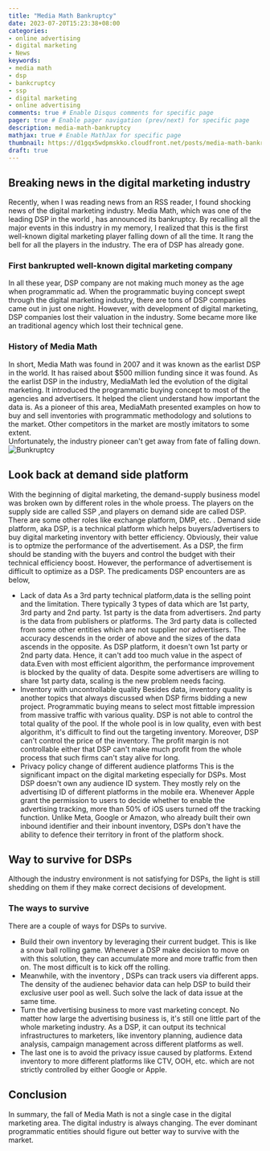```yaml
---
title: "Media Math Bankruptcy"
date: 2023-07-20T15:23:38+08:00
categories:
- online advertising
- digital marketing
- News
keywords:
- media math
- dsp
- bankcruptcy
- ssp
- digital marketing
- online advertising
comments: true # Enable Disqus comments for specific page
pager: true # Enable pager navigation (prev/next) for specific page
description: media-math-bankruptcy
mathjax: true # Enable MathJax for specific page
thumbnail: https://d1gqx5wdpmskko.cloudfront.net/posts/media-math-bankruptcy/media-math-logo.jpeg
draft: true
---
```


## Breaking news in the digital marketing industry
Recently, when I was reading news from an RSS reader, I found shocking news of the digital marketing industry. Media Math, which was one of the leading DSP in the world , has announced its bankruptcy.
By recalling all the major events in this industry in my memory, I realized that this is the first well-known digital marketing player falling down of all the time. 
It rang the bell for all the players in the industry. The era of DSP has already gone.
### First bankrupted well-known digital marketing company
In all these year, DSP company are not making much money as the age when programmatic ad. When the programmatic buying concept swept through the digital marketing industry, there are tons of DSP companies came out in just one night. However, with development of digital marketing, DSP companies lost their valuation in the industry. Some became more like an traditional agency which lost their technical gene.  
### History of Media Math
In short, Media Math was found in 2007 and it was known as the earlist DSP in the world. It has raised about $500 million funding since it was found. As the earlist DSP in the industry, MediaMath led the evolution of the digital marketing. It introduced the programmatic buying concept to most of the agencies and advertisers. It helped the client understand how important the data is. As a pioneer of this area, MediaMath presented examples on how to buy and sell inventories with programmatic
methodology and solutions to the market. Other competitors in the market are mostly imitators to some extent.  
Unfortunately, the industry pioneer can't get away from fate of falling down.  
![Bunkruptcy](bankcruptcy.jpeg)
## Look back at demand side platform 
With the beginning of digital marketing, the demand-supply business model was broken own by different roles in the whole proess. The players on the supply side are called SSP ,and players on demand side are called DSP. There are some other roles like exchange platform, DMP, etc. . Demand side platform, aka DSP, is a technical platform which helps buyers/advertisers to buy digital marketing inventory with better efficiency. Obviously, their value is to optmize the performance of the
advertisement. 
As a DSP, the firm should be standing with the buyers and control the budget with their technical efficiency boost. However, the performance of advertisement is difficult to optimize as a DSP. The predicaments DSP encounters are as below, 
* Lack of data
    As a 3rd party technical platform,data is the selling point and the limitation. There typically 3 types of data which are 1st party, 3rd party and 2nd party. 1st party is the data from advertisers. 2nd party is the data from publishers or platforms. The 3rd party data is collected from some other entities which are not supplier nor advertisers. The accuracy descends in the order of above and the sizes of the data ascends in the opposite. 
    As DSP platform, it doesn't own 1st party or 2nd party data. Hence, it can't add too much value in the aspect of data.Even with most efficient algorithm, the performance improvement is blocked by the quality of data. Despite some advertisers are willing to share 1st party data, scaling is the new problem needs facing.  
* Inventory with uncontrollable quality
    Besides data, inventory quality is another topics that always discussed when DSP firms bidding a new project. Programmatic buying means to select most fittable impression from massive traffic with various quality. DSP is not able to control the total quality of the pool. If the whole pool is in low quality, even with best algorithm, it's difficult to find out the targeting inventory. Moreover, DSP can't control the price of the inventory. The profit margin is not controllable
    either that DSP can't make much profit from the whole process that such firms can't stay alive for long.  
* Privacy policy change of different audience platforms
    This is the significant impact on the digital marketing especially for DSPs. Most DSP doesn't own any audience ID system. They mostly rely on the advertising ID of different platforms in the mobile era. Whenever Apple grant the permission to users to decide whether to enable the advertising tracking, more than 50% of iOS users turned off the tracking function. Unlike Meta, Google or Amazon, who already built their own inbound identifier and their inbount inventory, DSPs don't have
    the ability to defence their territory in front of the platform shock.   
## Way to survive for DSPs
Although the industry environment is not satisfying for DSPs, the light is still shedding on them if they make correct decisions of development.
### The ways to survive 
There are a couple of ways for DSPs to survive. 
* Build their own inventory by leveraging their current budget. This is like a snow ball rolling game. Whenever a DSP make decision to move on with this solution, they can accumulate more and more traffic from then on. The most difficult is to kick off the rolling. 
* Meanwhile, with the inventory , DSPs can track users via different apps. The density of the audienec behavior data can help DSP to build their exclusive user pool as well. Such solve the lack of data issue at the same time. 
* Turn the advertising business to more vast marketing concept. No matter how large the advertising business is, it's still one little part of the whole marketing industry. As a DSP, it can output its technical infrastructures to marketers, like inventory planning, audience data analysis, campaign management across different platforms as well. 
* The last one is to avoid the privacy issue caused by platforms. Extend inventory to more different platforms like CTV, OOH, etc. which are not strictly controlled by either Google or Apple. 

## Conclusion
In summary, the fall of Media Math is not a single case in the digital marketing area. The digital industry is always changing. The ever dominant programmatic entities should figure out better way to survive with the market.  


